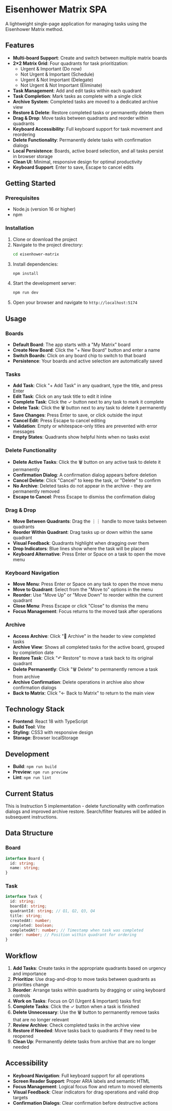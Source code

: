 # Eisenhower Matrix SPA

A lightweight single-page application for managing tasks using the Eisenhower Matrix method.

## Features

- **Multi-board Support**: Create and switch between multiple matrix boards
- **2×2 Matrix Grid**: Four quadrants for task prioritization:
  - Urgent & Important (Do now)
  - Not Urgent & Important (Schedule)
  - Urgent & Not Important (Delegate)
  - Not Urgent & Not Important (Eliminate)
- **Task Management**: Add and edit tasks within each quadrant
- **Task Completion**: Mark tasks as complete with a single click
- **Archive System**: Completed tasks are moved to a dedicated archive view
- **Restore & Delete**: Restore completed tasks or permanently delete them
- **Drag & Drop**: Move tasks between quadrants and reorder within quadrants
- **Keyboard Accessibility**: Full keyboard support for task movement and reordering
- **Delete Functionality**: Permanently delete tasks with confirmation dialogs
- **Local Persistence**: Boards, active board selection, and all tasks persist in browser storage
- **Clean UI**: Minimal, responsive design for optimal productivity
- **Keyboard Support**: Enter to save, Escape to cancel edits

## Getting Started

### Prerequisites

- Node.js (version 16 or higher)
- npm

### Installation

1. Clone or download the project
2. Navigate to the project directory:
   ```bash
   cd eisenhower-matrix
   ```
3. Install dependencies:
   ```bash
   npm install
   ```
4. Start the development server:
   ```bash
   npm run dev
   ```
5. Open your browser and navigate to `http://localhost:5174`

## Usage

### Boards
- **Default Board**: The app starts with a "My Matrix" board
- **Create New Board**: Click the "+ New Board" button and enter a name
- **Switch Boards**: Click on any board chip to switch to that board
- **Persistence**: Your boards and active selection are automatically saved

### Tasks
- **Add Task**: Click "+ Add Task" in any quadrant, type the title, and press Enter
- **Edit Task**: Click on any task title to edit it inline
- **Complete Task**: Click the ✓ button next to any task to mark it complete
- **Delete Task**: Click the 🗑️ button next to any task to delete it permanently
- **Save Changes**: Press Enter to save, or click outside the input
- **Cancel Edit**: Press Escape to cancel editing
- **Validation**: Empty or whitespace-only titles are prevented with error messages
- **Empty States**: Quadrants show helpful hints when no tasks exist

### Delete Functionality
- **Delete Active Tasks**: Click the 🗑️ button on any active task to delete it permanently
- **Confirmation Dialog**: A confirmation dialog appears before deletion
- **Cancel Delete**: Click "Cancel" to keep the task, or "Delete" to confirm
- **No Archive**: Deleted tasks do not appear in the archive - they are permanently removed
- **Escape to Cancel**: Press Escape to dismiss the confirmation dialog

### Drag & Drop
- **Move Between Quadrants**: Drag the ⋮⋮ handle to move tasks between quadrants
- **Reorder Within Quadrant**: Drag tasks up or down within the same quadrant
- **Visual Feedback**: Quadrants highlight when dragging over them
- **Drop Indicators**: Blue lines show where the task will be placed
- **Keyboard Alternative**: Press Enter or Space on a task to open the move menu

### Keyboard Navigation
- **Move Menu**: Press Enter or Space on any task to open the move menu
- **Move to Quadrant**: Select from the "Move to" options in the menu
- **Reorder**: Use "Move Up" or "Move Down" to reorder within the current quadrant
- **Close Menu**: Press Escape or click "Close" to dismiss the menu
- **Focus Management**: Focus returns to the moved task after operations

### Archive
- **Access Archive**: Click "📁 Archive" in the header to view completed tasks
- **Archive View**: Shows all completed tasks for the active board, grouped by completion date
- **Restore Task**: Click "↶ Restore" to move a task back to its original quadrant
- **Delete Permanently**: Click "🗑️ Delete" to permanently remove a task from archive
- **Archive Confirmation**: Delete operations in archive also show confirmation dialogs
- **Back to Matrix**: Click "← Back to Matrix" to return to the main view

## Technology Stack

- **Frontend**: React 18 with TypeScript
- **Build Tool**: Vite
- **Styling**: CSS3 with responsive design
- **Storage**: Browser localStorage

## Development

- **Build**: `npm run build`
- **Preview**: `npm run preview`
- **Lint**: `npm run lint`

## Current Status

This is Instruction 5 implementation - delete functionality with confirmation dialogs and improved archive restore. Search/filter features will be added in subsequent instructions.

## Data Structure

### Board
```typescript
interface Board {
  id: string;
  name: string;
}
```

### Task
```typescript
interface Task {
  id: string;
  boardId: string;
  quadrantId: string; // Q1, Q2, Q3, Q4
  title: string;
  createdAt: number;
  completed: boolean;
  completedAt?: number; // Timestamp when task was completed
  order: number; // Position within quadrant for ordering
}
```

## Workflow

1. **Add Tasks**: Create tasks in the appropriate quadrants based on urgency and importance
2. **Prioritize**: Use drag-and-drop to move tasks between quadrants as priorities change
3. **Reorder**: Arrange tasks within quadrants by dragging or using keyboard controls
4. **Work on Tasks**: Focus on Q1 (Urgent & Important) tasks first
5. **Complete Tasks**: Click the ✓ button when a task is finished
6. **Delete Unnecessary**: Use the 🗑️ button to permanently remove tasks that are no longer relevant
7. **Review Archive**: Check completed tasks in the archive view
8. **Restore if Needed**: Move tasks back to quadrants if they need to be reopened
9. **Clean Up**: Permanently delete tasks from archive that are no longer needed

## Accessibility

- **Keyboard Navigation**: Full keyboard support for all operations
- **Screen Reader Support**: Proper ARIA labels and semantic HTML
- **Focus Management**: Logical focus flow and return to moved elements
- **Visual Feedback**: Clear indicators for drag operations and valid drop targets
- **Confirmation Dialogs**: Clear confirmation before destructive actions
